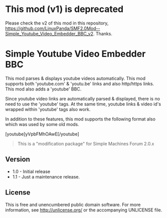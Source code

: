 This mod (v1) is deprecated
===========================
Please check the v2 of this mod in this repository, https://github.com/LinuxPanda/SMF2.0Mod--Simple_Youtube_Video_Embedder_BBC_v2. Thanks.



Simple Youtube Video Embedder BBC
=================================
This mod parses & displays youtube videos automatically. This mod supports both 'youtube.com' & 'youtu.be' links and also http/https links. This mod also adds a 'youtube' BBC.

Since youtube video links are automatically parsed & displayed, there is no need to use the 'youtube' tags. At the same time, youtube links & video id's wrapped within 'youtube' tags also work.

In addition to these features, this mod supports the following format also which was used by some old mods.

[youtube]yVpbFMhOAwE[/youtube]

> This is a "modification package" for Simple Machines Forum 2.0.x

Version
-------
* 1.0 - Initial release
* 1.1 - Just a maintenance release.

License
-------
This is free and unencumbered public domain software. For more information, see <http://unlicense.org/> or the accompanying UNLICENSE file.

